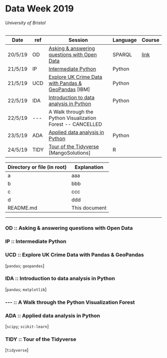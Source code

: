 # Data Week 2019
###### University of Bristol


| Date | ref | Session | Language | Course |
| --- | --- | --- | --- | --- |
| 20/5/19 | OD | [Asking & answering questions with Open Data](https://www.eventbrite.co.uk/e/asking-and-answering-questions-with-open-data-tickets-57979649693) | SPARQL | [link]() |
| 21/5/19 | IP | [Intermediate Python](https://www.eventbrite.co.uk/e/intermediate-python-tickets-56975527336) | Python |  |
| 21/5/19 | UCD | [Explore UK Crime Data with Pandas & GeoPandas](https://www.eventbrite.co.uk/e/explore-uk-crime-data-with-pandas-and-geopandas-tickets-56991346652) [IBM] | Python |  |
| 22/5/19 | IDA | [Introduction to data analysis in Python](https://www.eventbrite.co.uk/e/introduction-to-data-analysis-in-python-tickets-57387124434#) | Python |  |
| 22/5/19 | --- | A Walk through the Python Visualization Forest -- CANCELLED |  |  |
| 23/5/19 | ADA | [Applied data analysis in Python](https://www.eventbrite.co.uk/e/applied-data-analysis-in-python-tickets-57394621859) | Python |  |
| 24/5/19 | TIDY | [Tour of the Tidyverse](https://www.eventbrite.co.uk/e/tour-of-the-tidyverse-tickets-58253135697#) [MangoSolutions] | R |  |






| Directory or file (in root) | Explanation |
| --- | --- |
| a | aaa |
| b | bbb |
| c | ccc |
| d | ddd |
| README.md | This document |


---

### OD :: Asking & answering questions with Open Data


### IP :: Intermediate Python


### UCD :: Explore UK Crime Data with Pandas & GeoPandas
[`pandas`; `geopandas`]


### IDA :: Introduction to data analysis in Python
[`pandas`; `matplotlib`]


### --- :: A Walk through the Python Visualization Forest


### ADA :: Applied data analysis in Python
[`scipy`; `scikit-learn`]


### TIDY :: Tour of the Tidyverse
[`tidyverse`]
